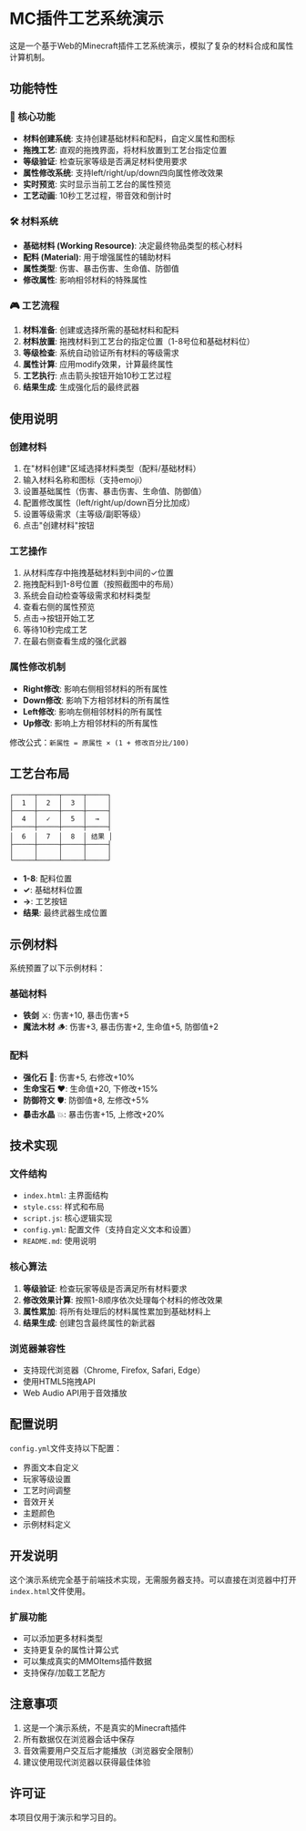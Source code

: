 # MC插件工艺系统演示

这是一个基于Web的Minecraft插件工艺系统演示，模拟了复杂的材料合成和属性计算机制。

## 功能特性

### 🎯 核心功能
- **材料创建系统**: 支持创建基础材料和配料，自定义属性和图标
- **拖拽工艺**: 直观的拖拽界面，将材料放置到工艺台指定位置
- **等级验证**: 检查玩家等级是否满足材料使用要求
- **属性修改系统**: 支持left/right/up/down四向属性修改效果
- **实时预览**: 实时显示当前工艺台的属性预览
- **工艺动画**: 10秒工艺过程，带音效和倒计时

### 🛠️ 材料系统
- **基础材料 (Working Resource)**: 决定最终物品类型的核心材料
- **配料 (Material)**: 用于增强属性的辅助材料
- **属性类型**: 伤害、暴击伤害、生命值、防御值
- **修改属性**: 影响相邻材料的特殊属性

### 🎮 工艺流程
1. **材料准备**: 创建或选择所需的基础材料和配料
2. **材料放置**: 拖拽材料到工艺台的指定位置（1-8号位和基础材料位）
3. **等级检查**: 系统自动验证所有材料的等级需求
4. **属性计算**: 应用modify效果，计算最终属性
5. **工艺执行**: 点击箭头按钮开始10秒工艺过程
6. **结果生成**: 生成强化后的最终武器

## 使用说明

### 创建材料
1. 在"材料创建"区域选择材料类型（配料/基础材料）
2. 输入材料名称和图标（支持emoji）
3. 设置基础属性（伤害、暴击伤害、生命值、防御值）
4. 配置修改属性（left/right/up/down百分比加成）
5. 设置等级需求（主等级/副职等级）
6. 点击"创建材料"按钮

### 工艺操作
1. 从材料库存中拖拽基础材料到中间的✓位置
2. 拖拽配料到1-8号位置（按照截图中的布局）
3. 系统会自动检查等级需求和材料类型
4. 查看右侧的属性预览
5. 点击→按钮开始工艺
6. 等待10秒完成工艺
7. 在最右侧查看生成的强化武器

### 属性修改机制
- **Right修改**: 影响右侧相邻材料的所有属性
- **Down修改**: 影响下方相邻材料的所有属性
- **Left修改**: 影响左侧相邻材料的所有属性
- **Up修改**: 影响上方相邻材料的所有属性

修改公式：`新属性 = 原属性 × (1 + 修改百分比/100)`

## 工艺台布局

```
┌─────┬─────┬─────┬─────┐
│  1  │  2  │  3  │     │
├─────┼─────┼─────┼─────┤
│  4  │  ✓  │  5  │  →  │
├─────┼─────┼─────┼─────┤
│  6  │  7  │  8  │ 结果 │
├─────┼─────┼─────┼─────┤
│     │     │     │     │
└─────┴─────┴─────┴─────┘
```

- **1-8**: 配料位置
- **✓**: 基础材料位置
- **→**: 工艺按钮
- **结果**: 最终武器生成位置

## 示例材料

系统预置了以下示例材料：

### 基础材料
- **铁剑** ⚔️: 伤害+10, 暴击伤害+5
- **魔法木材** 🪵: 伤害+3, 暴击伤害+2, 生命值+5, 防御值+2

### 配料
- **强化石** 💎: 伤害+5, 右修改+10%
- **生命宝石** ❤️: 生命值+20, 下修改+15%
- **防御符文** 🛡️: 防御值+8, 左修改+5%
- **暴击水晶** 💥: 暴击伤害+15, 上修改+20%

## 技术实现

### 文件结构
- `index.html`: 主界面结构
- `style.css`: 样式和布局
- `script.js`: 核心逻辑实现
- `config.yml`: 配置文件（支持自定义文本和设置）
- `README.md`: 使用说明

### 核心算法
1. **等级验证**: 检查玩家等级是否满足所有材料要求
2. **修改效果计算**: 按照1-8顺序依次处理每个材料的修改效果
3. **属性累加**: 将所有处理后的材料属性累加到基础材料上
4. **结果生成**: 创建包含最终属性的新武器

### 浏览器兼容性
- 支持现代浏览器（Chrome, Firefox, Safari, Edge）
- 使用HTML5拖拽API
- Web Audio API用于音效播放

## 配置说明

`config.yml`文件支持以下配置：
- 界面文本自定义
- 玩家等级设置
- 工艺时间调整
- 音效开关
- 主题颜色
- 示例材料定义

## 开发说明

这个演示系统完全基于前端技术实现，无需服务器支持。可以直接在浏览器中打开`index.html`文件使用。

### 扩展功能
- 可以添加更多材料类型
- 支持更复杂的属性计算公式
- 可以集成真实的MMOItems插件数据
- 支持保存/加载工艺配方

## 注意事项

1. 这是一个演示系统，不是真实的Minecraft插件
2. 所有数据仅在浏览器会话中保存
3. 音效需要用户交互后才能播放（浏览器安全限制）
4. 建议使用现代浏览器以获得最佳体验

## 许可证

本项目仅用于演示和学习目的。